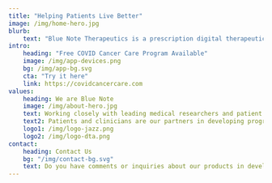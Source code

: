 ```yaml
---
title: "Helping Patients Live Better"
image: /img/home-hero.jpg
blurb:
    text: "Blue Note Therapeutics is a prescription digital therapeutics company singularly dedicated to helping patients live better. Blue Note is merging deep scientific and clinical expertise with digital and gaming innovation to transform care for seriously ill patients."
intro:
    heading: "Free COVID Cancer Care Program Available"
    image: /img/app-devices.png
    bg: /img/app-bg.svg
    cta: "Try it here"
    link: https://covidcancercare.com
values:
    heading: We are Blue Note
    image: /img/about-hero.jpg
    text: Working closely with leading medical researchers and patient advocacy organizations, Blue Note is creating clinically-validated, FDA-approvable prescription-only digital devices to treat the burden of illness. Our team aims to make therapy available to any patient, at any time, on patients’ own mobile devices.
    text2: Patients and clinicians are our partners in developing programs that are highly effective and engaging so that it is easier for patients to stick with them. Prescription digital therapeutics are scientifically validated and FDA-cleared digital interventions prescribed by physicians to treat medical conditions as first-line or adjuvant therapies.
    logo1: /img/logo-jazz.png
    logo2: /img/logo-dta.png
contact:
    heading: Contact Us
    bg: "/img/contact-bg.svg"
    text: Do you have comments or inquiries about our products in development, partnering opportunities or career opportunities? Write to us here.
---
```


